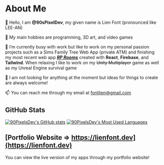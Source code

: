 # About Me
👋 Hello, I am **@90sPixelDev**, my given name is Lien Font (pronounced like LEE-AN)

👀 My main hobbies are programming, 3D art, and video games

🌱 I’m currently busy with work but like to work on my personal passion projects such as a Sims Family Tree Web App (private ATM) and finishing my most recent web app ***[RP Rooms](https://github.com/90sPixelDev/rp-rooms)*** created with **React**, **Firebase**, and **Tailwind**. When relaxing I like to work on my ~~Unity Multiplayer~~ game as well as my Unreal Engine survival game

💞️ I am not looking for anything at the moment but ideas for things to create are always welcome!

📫 You can reach me through my email at fontlien@gmail.com

## GitHub Stats
[![90PixelsDev's GitHub stats](https://github-readme-stats.vercel.app/api?username=90sPixelDev&show_icons=true&theme=jolly)](https://github.com/90sPixelDev/github-readme-stats)
[![90PixelsDev's Most Used Languages](https://github-readme-stats.vercel.app/api/top-langs/?username=90sPixelDev&show_icons=true&theme=jolly&layout=compact)](https://github.com/90sPixelDev/github-readme-stats)

## [Portfolio Website => https://lienfont.dev](https://lienfont.dev)
You can view the live version of my apps through my portfolio website!
